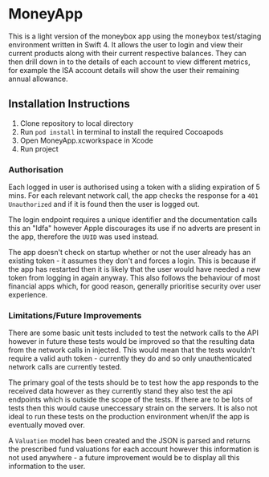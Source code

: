 # MoneyApp

This is a light version of the moneybox app using the moneybox test/staging environment written in Swift 4. It allows the user to login and view their current products along with their current respective balances. They can then drill down in to the details of each account to view different metrics, for example the ISA account details will show the user their remaining annual allowance.

## Installation Instructions
1. Clone repository to local directory
2. Run `pod install` in terminal to install the required Cocoapods
3. Open MoneyApp.xcworkspace in Xcode
4. Run project

### Authorisation
Each logged in user is authorised using a token with a sliding expiration of 5 mins. For each relevant network call, the app checks the response for a `401 Unauthorized` and if it is found then the user is logged out.

The login endpoint requires a unique identifier and the documentation calls this an "Idfa" however Apple discourages its use if no adverts are present in the app, therefore the `UUID` was used instead.

The app doesn't check on startup whether or not the user already has an existing token - it assumes they don't and forces a login. This is because if the app has restarted then it is likely that the user would have needed a new token from logging in again anyway. This also follows the behaviour of most financial apps which, for good reason, generally prioritise security over user experience.

### Limitations/Future Improvements
There are some basic unit tests included to test the network calls to the API however in future these tests would be improved so that the resulting data from the network calls in injected. This would mean that the tests wouldn't require a valid auth token - currently they do and so only unauthenticated network calls are currently tested.

The primary goal of the tests should be to test how the app responds to the received data however as they currently stand they also test the api endpoints which is outside the scope of the tests. If there are to be lots of tests then this would cause uneccessary strain on the servers. It is also not ideal to run these tests on the production environment when/if the app is eventually moved over.

A `Valuation` model has been created and the JSON is parsed and returns the prescribed fund valuations for each account however this information is not used anywhere - a future improvement would be to display all this information to the user.

